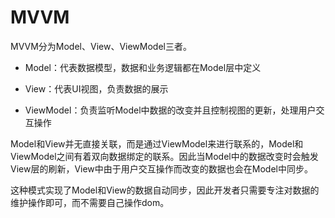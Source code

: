 # MVVM

MVVM分为Model、View、ViewModel三者。

* Model：代表数据模型，数据和业务逻辑都在Model层中定义

* View：代表UI视图，负责数据的展示

* ViewModel：负责监听Model中数据的改变并且控制视图的更新，处理用户交互操作

Model和View并无直接关联，而是通过ViewModel来进行联系的，Model和ViewModel之间有着双向数据绑定的联系。因此当Model中的数据改变时会触发View层的刷新，View中由于用户交互操作而改变的数据也会在Model中同步。

这种模式实现了Model和View的数据自动同步，因此开发者只需要专注对数据的维护操作即可，而不需要自己操作dom。

